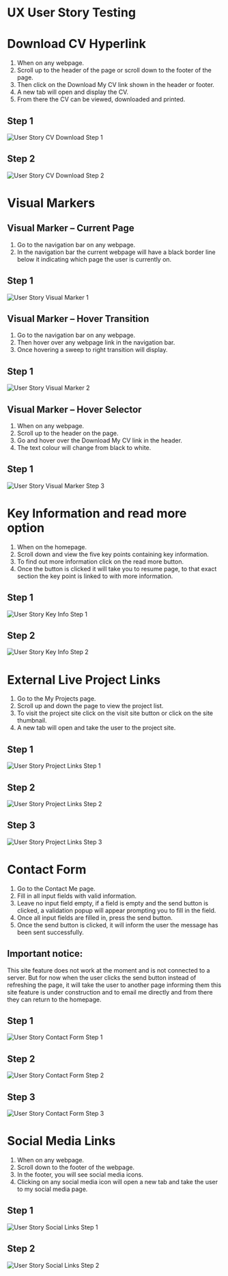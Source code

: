 # UX User Story Testing

# Download CV Hyperlink
1.	When on any webpage.
2.	Scroll up to the header of the page or scroll down to the footer of the page.
3.	Then click on the Download My CV link shown in the header or footer.
4.	A new tab will open and display the CV. 
5.	From there the CV can be viewed, downloaded and printed. 

## Step 1
![User Story CV Download Step 1](../writeup_files/screenshots/ux_story_cv_dl1.jpg)

## Step 2
![User Story CV Download Step 2](../screenshots/ux_story_cv_dl2.jpg)

# Visual Markers
## Visual Marker – Current Page
1.	Go to the navigation bar on any webpage.
2.	In the navigation bar the current webpage will have a black border line below it indicating which page the user is currently on.

## Step 1
![User Story Visual Marker 1](writeup_files/screenshots/ux_story_vismarker1.jpg)

## Visual Marker – Hover Transition
1.	Go to the navigation bar on any webpage.
2.	Then hover over any webpage link in the navigation bar.
3.	Once hovering a sweep to right transition will display.

## Step 1
![User Story Visual Marker 2](writeup_files/screenshots/ux_story_vismarker2.jpg)

## Visual Marker – Hover Selector
1.	When on any webpage. 
2.	Scroll up to the header on the page.
3.	Go and hover over the Download My CV link in the header.
4.	The text colour will change from black to white.

## Step 1
![User Story Visual Marker Step 3](writeup_files/screenshots/ux_story_vismarker3.jpg)

# Key Information and read more option
1.	When on the homepage. 
2.	Scroll down and view the five key points containing key information. 
3.	To find out more information click on the read more button.
4.	Once the button is clicked it will take you to resume page, to that exact section the key point is linked to with more information. 

## Step 1
![User Story Key Info Step 1](writeup_files/screenshots/ux_story_keyinfo1.jpg)

## Step 2
![User Story Key Info Step 2](writeup_files/screenshots/ux_story_keyinfo2.jpg)

# External Live Project Links
1.	Go to the My Projects page.
2.	Scroll up and down the page to view the project list.
3.	To visit the project site click on the visit site button or click on the site thumbnail.
4.	A new tab will open and take the user to the project site. 

## Step 1
![User Story Project Links Step 1](writeup_files/screenshots/ux_story_vissite1.jpg)

## Step 2
![User Story Project Links Step 2](writeup_files/screenshots/ux_story_vissite2.jpg)

## Step 3
![User Story Project Links Step 3](writeup_files/screenshots/ux_story_vissite3.jpg)

# Contact Form
1.	Go to the Contact Me page.
2.	Fill in all input fields with valid information.
3.	Leave no input field empty, if a field is empty and the send button is clicked, a validation popup will appear prompting you to fill in the field. 
4.	Once all input fields are filled in, press the send button. 
5.	Once the send button is clicked, it will inform the user the message has been sent successfully.

## Important notice:
This site feature does not work at the moment and is not connected to a server. But for now when the user clicks the send button instead of refreshing the page, it will take the user to another page informing them this site feature is under construction and to email me directly and from there they can return to the homepage.

## Step 1
![User Story Contact Form Step 1](writeup_files/screenshots/ux_story_conform1.jpg)

## Step 2
![User Story Contact Form Step 2](writeup_files/screenshots/ux_story_conform2.jpg)

## Step 3
![User Story Contact Form Step 3](writeup_files/screenshots/ux_story_conform3.jpg)

# Social Media Links
1.	When on any webpage.
2.	Scroll down to the footer of the webpage.
3.	In the footer, you will see social media icons.
4.	Clicking on any social media icon will open a new tab and take the user to my social media page. 

## Step 1
![User Story Social Links Step 1](writeup_files/screenshots/ux_story_footsocial1.jpg)

## Step 2
![User Story Social Links Step 2](writeup_files/screenshots/ux_story_footsocial2.jpg)



